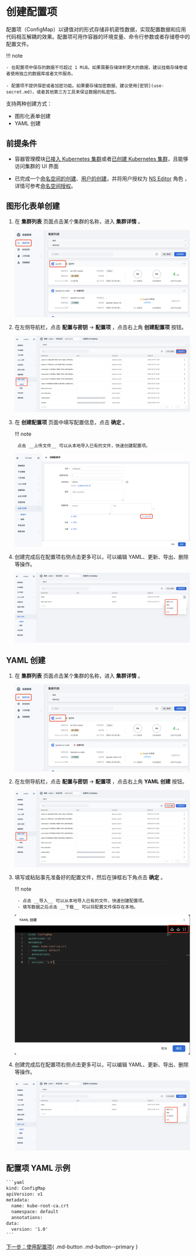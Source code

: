 # 创建配置项

配置项（ConfigMap）以键值对的形式存储非机密性数据，实现配置数据和应用代码相互解耦的效果。配置项可用作容器的环境变量、命令行参数或者存储卷中的配置文件。

!!! note

    - 在配置项中保存的数据不可超过 1 MiB。如果需要存储体积更大的数据，建议挂载存储卷或者使用独立的数据库或者文件服务。

    - 配置项不提供保密或者加密功能。如果要存储加密数据，建议使用[密钥](use-secret.md)，或者其他第三方工具来保证数据的私密性。

支持两种创建方式：

- 图形化表单创建
- YAML 创建

## 前提条件

- 容器管理模块[已接入 Kubernetes 集群](../clusters/integrate-cluster.md)或者[已创建 Kubernetes 集群](../clusters/create-cluster.md)，且能够访问集群的 UI 界面

- 已完成一个[命名空间的创建](../namespaces/createns.md)、[用户的创建](../../../ghippo/user-guide/access-control/user.md)，并将用户授权为 [NS Editor](../permissions/permission-brief.md#ns-editor) 角色 ，详情可参考[命名空间授权](../permissions/cluster-ns-auth.md)。

## 图形化表单创建

1. 在 __集群列表__ 页面点击某个集群的名称，进入 __集群详情__ 。

    ![集群详情](../../../images/deploy01_10.png)

2. 在左侧导航栏，点击 __配置与密钥__ -> __配置项__ ，点击右上角 __创建配置项__ 按钮。

    ![创建配置项](../../../images/configmap01.png)

3. 在 __创建配置项__ 页面中填写配置信息，点击 __确定__ 。

    !!! note

        点击 __上传文件__ 可以从本地导入已有的文件，快速创建配置项。

    ![创建配置项](../../../images/configmap03.png)

4. 创建完成后在配置项右侧点击更多可以，可以编辑 YAML、更新、导出、删除等操作。

    ![创建配置项](../../../images/configmap04.png)

## YAML 创建

1. 在 __集群列表__ 页面点击某个集群的名称，进入 __集群详情__ 。

    ![集群详情](../../../images/deploy01_10.png)

2. 在左侧导航栏，点击 __配置与密钥__ -> __配置项__ ，点击右上角 __YAML 创建__ 按钮。

    ![创建配置项](../../../images/configmap02.png)

3. 填写或粘贴事先准备好的配置文件，然后在弹框右下角点击 __确定__ 。

    !!! note

        - 点击 __导入__ 可以从本地导入已有的文件，快速创建配置项。
        - 填写数据之后点击 __下载__ 可以将配置文件保存在本地。

    ![创建配置项](../images/create-configmap.png)

4. 创建完成后在配置项右侧点击更多可以，可以编辑 YAML、更新、导出、删除等操作。

    ![创建配置项](../../../images/configmap04.png)

## 配置项 YAML 示例

    ```yaml
    kind: ConfigMap
    apiVersion: v1
    metadata:
      name: kube-root-ca.crt
      namespace: default
      annotations:
    data:
      version: '1.0'
    ```

[下一步：使用配置项](use-configmap.md){ .md-button .md-button--primary }
